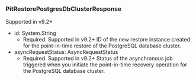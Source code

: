 ### PitRestorePostgresDbClusterResponse
Supported in v9.2+

- id: System.String
  - Required. Supported in v9.2+
  ID of the new restore instance created for the point-in-time restore of the PostgreSQL database cluster.
- asyncRequestStatus: AsyncRequestStatus
  - Required. Supported in v9.2+
  Status of the asynchronous job triggered when you initiate the point-in-time recovery operation for the PostgreSQL database cluster.
